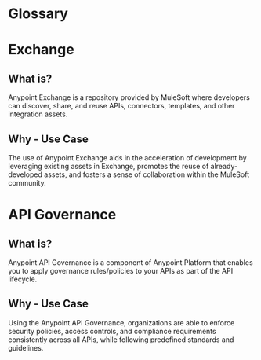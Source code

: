 # Glossary

# Exchange

## What is?

Anypoint Exchange is a repository provided by MuleSoft where developers can discover, share, and reuse APIs, connectors, templates, and other integration assets.

## Why - Use Case

The use of Anypoint Exchange aids in the acceleration of development by leveraging existing assets in Exchange, promotes the reuse of already-developed assets, and fosters a sense of collaboration within the MuleSoft community.


# API Governance

## What is?

Anypoint API Governance is a component of Anypoint Platform that enables you to apply governance rules/policies to your APIs as part of the API lifecycle.

## Why - Use Case

Using the Anypoint API Governance, organizations are able to enforce security policies, access controls, and compliance requirements consistently across all APIs, while following predefined standards and guidelines.
